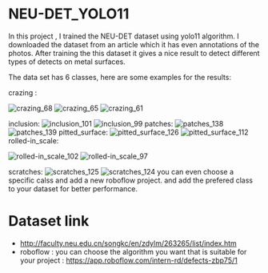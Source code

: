 # NEU-DET_YOLO11
In this project , I trained the NEU-DET dataset using yolo11 algorithm.
I downloaded the dataset from an article which it has even annotations of the photos.
After training the this dataset it gives a nice result to detect different types of detects on metal surfaces.  

The data set has 6 classes, here are some examples for the results: 

crazing : 

![crazing_68](https://github.com/user-attachments/assets/5c51fdda-d656-41c3-8007-dcefbbaf93d3)
![crazing_65](https://github.com/user-attachments/assets/d213d6f2-a406-48b4-a489-e73a31698ba0)
![crazing_61](https://github.com/user-attachments/assets/9a306233-5776-4f39-b121-d0898506b97f)


inclusion: 
![inclusion_101](https://github.com/user-attachments/assets/fdbfad24-8ae5-4263-b61b-4fd5e98ef800)
![inclusion_99](https://github.com/user-attachments/assets/8d64703f-9dba-4b3a-921f-7e17c95ad366)
patches: 
![patches_138](https://github.com/user-attachments/assets/e6cd917b-1408-4a51-862e-26e142d9dfdc)
![patches_139](https://github.com/user-attachments/assets/cba8d933-31a2-4ff7-b6fc-6616a5ade4bd)
pitted_surface: 
![pitted_surface_126](https://github.com/user-attachments/assets/c4385f98-465c-4b0f-b16c-1bc16775ab93)
![pitted_surface_112](https://github.com/user-attachments/assets/d0e5c682-8f3d-4bc8-b717-bbd3e9ca0c67)
rolled-in_scale: 

![rolled-in_scale_102](https://github.com/user-attachments/assets/66f307e2-a39a-4c37-b738-4916a89d1085)
![rolled-in_scale_97](https://github.com/user-attachments/assets/87640db4-63a9-453f-a3dd-f595dbf8fdcd)


scratches: 
![scratches_125](https://github.com/user-attachments/assets/334a9012-aa9c-43f9-962b-ff45dd93a97d)
![scratches_124](https://github.com/user-attachments/assets/1030a37c-6ce5-44b4-93db-0fbf0f77dad0)
you can even choose a specific calss and add a new roboflow project. and add the prefered class to your dataset for better performance. 


# Dataset link 
- http://faculty.neu.edu.cn/songkc/en/zdylm/263265/list/index.htm
- roboflow : you can choose the algorithm you want that is suitable for your project :
https://app.roboflow.com/intern-rd/defects-zbp75/1


